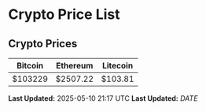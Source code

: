 # Crypto Price List

## Crypto Prices
| Bitcoin | Ethereum | Litecoin |
| ------- | -------- | -------- |
| $103229 | $2507.22 | $103.81 |
**Last Updated:** 2025-05-10 21:17 UTC
**Last Updated:** $DATE$
